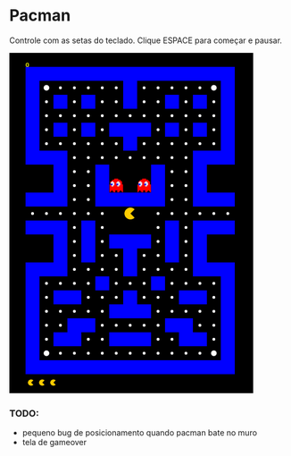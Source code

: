 # Pacman
Controle com as setas do teclado.
Clique ESPACE para começar e pausar.

![alt text](https://github.com/abac-axi/pacman-canvas/blob/main/game.png?raw=true)

### TODO:
- pequeno bug de posicionamento quando pacman bate no muro 
- tela de gameover